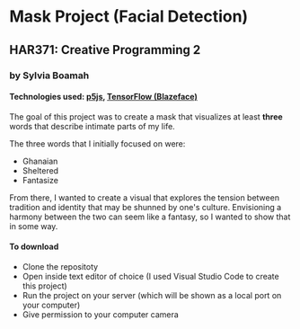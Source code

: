 # Mask Project (Facial Detection)
## HAR371: Creative Programming 2
### by Sylvia Boamah

#### Technologies used: [p5js](https://p5js.org/), [TensorFlow (Blazeface)](https://www.npmjs.com/package/@tensorflow-models/blazeface) 

The goal of this project was to create a mask that visualizes at least **three** words that describe intimate parts of my life.

The three words that I initially focused on were:
* Ghanaian
* Sheltered
* Fantasize 

From there, I wanted to create a visual that explores the tension between tradition and identity that may be shunned by one's culture. Envisioning a harmony between the two can seem like a fantasy, so I wanted to show that in some way. 

#### To download
* Clone the repositoty 
* Open inside text editor of choice (I used Visual Studio Code to create this project)
* Run the project on your server (which will be shown as a local port on your computer)
* Give permission to your computer camera


